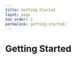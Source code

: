 ```yaml
---
title: Getting Started
layot: page
nav_order: 2
permalink: getting-started/
---
```

# Getting Started